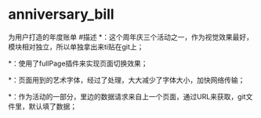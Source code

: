# anniversary_bill
为用户打造的年度账单
#描述
*：这个周年庆三个活动之一，作为视觉效果最好，模块相对独立，所以单独拿出来ti贴在git上；  

*：使用了fullPage插件来实现页面切换效果；  

*：页面用到的艺术字体，经过了处理，大大减少了字体大小，加快网络传输；  

*：作为活动的一部分，里边的数据请求来自上一个页面，通过URL来获取，git文件里，默认填了数据；  
